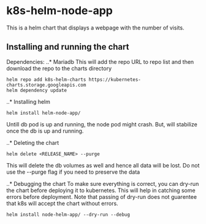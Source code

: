 # k8s-helm-node-app
This is a helm chart that displays a webpage with the number of visits. 

## Installing and running the chart

Dependencies:
..* Mariadb
This will add the repo URL to repo list and then download the repo to the charts directory
```
helm repo add k8s-helm-charts https://kubernetes-charts.storage.googleapis.com
helm dependency update
```
..* Installing helm
```
helm install helm-node-app/
```
Untill db pod is up and running, the node pod might crash. But, will stabilize once the db is up and running. 

..* Deleting the chart
```
helm delete <RELEASE_NAME> --purge
```
This will delete the db volumes as well and hence all data will be lost. Do not use the --purge flag if you need to preserve the data

..* Debugging the chart
To make sure everything is correct, you can dry-run the chart before deploying it to kubernetes. This will help in catching some errors before deployment. Note that passing of dry-run does not guarentee that k8s will accept the chart without errors. 
```
helm install node-helm-app/ --dry-run --debug
```

